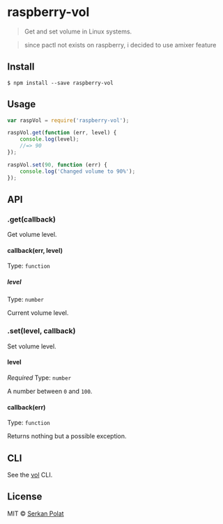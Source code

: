 # raspberry-vol 

> Get and set volume in Linux systems.

>since pactl not exists on raspberry, i decided to use amixer feature

## Install

```
$ npm install --save raspberry-vol
```


## Usage

```js
var raspVol = require('raspberry-vol');

raspVol.get(function (err, level) {
	console.log(level);
	//=> 90
});

raspVol.set(90, function (err) {
	console.log('Changed volume to 90%');
});
```


## API

### .get(callback)

Get volume level.

#### callback(err, level)

Type: `function`

##### level

Type: `number`

Current volume level.

### .set(level, callback)

Set volume level.

#### level

*Required*
Type: `number`

A number between `0` and `100`.

#### callback(err)

Type: `function`

Returns nothing but a possible exception.


## CLI

See the [vol](https://bitbucket.org/serkanp/raspberry-vol) CLI.


## License

MIT © [Serkan Polat](http://bitbucket.org/serkanp)
